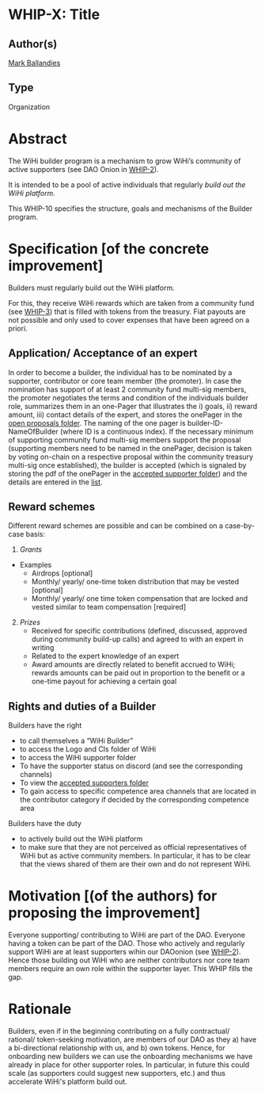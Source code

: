 # WHIP-X: Title 

## Author(s)
[Mark Ballandies](https://twitter.com/BallandiesMC)

## Type
Organization

# Abstract
The WiHi builder program is a mechanism to grow WiHi’s community of active supporters (see DAO Onion in [WHIP-2](https://github.com/wihi-labs/WHIP/blob/main/0002-wihi-dao/main.md)).  

It is intended to be a pool of active individuals that regularly *build out the WiHi platform*. 

This WHIP-10 specifies the structure, goals and mechanisms of the Builder program.

# Specification [of the concrete improvement]
Builders must regularly build out the WiHi platform. 

For this, they receive WiHi rewards which are taken from a community fund (see [WHIP-3](https://github.com/wihi-labs/WHIP/blob/main/0003-ambassador-program.md)) that is filled with tokens from the treasury. Fiat payouts are not possible and only used to cover expenses that have been agreed on a priori.

## Application/ Acceptance of an expert

In order to become a builder, the individual has to be nominated by a supporter, contributor or core team member (the promoter). In case the nomination has support of at least 2 community fund multi-sig members, the promoter negotiates the terms and condition of the individuals builder role, summarizes them in an one-Pager that illustrates the i) goals, ii) reward amount, iii) contact details of the expert, and stores the
onePager in the [open proposals folder](https://drive.google.com/drive/folders/164We6FinxvUBoI_dF00Kz2rw7c5gsyqf?usp=sharing). The naming of the one pager is builder-ID-NameOfBuilder (where ID is a continuous index).
If the necessary minimum of supporting community fund multi-sig members support the proposal (supporting members need to be
named in the onePager, decision is taken by voting on-chain on a respective proposal within the community treasury multi-sig once established), the builder is accepted (which is signaled by storing the pdf of the onePager in the [accepted supporter folder](https://drive.google.com/drive/folders/1s_nJuHrl7OtXMpqe-kM3KV9S9jRflCJO?usp=sharing)) and the details are entered in the 
[list](https://docs.google.com/spreadsheets/d/1qgRbz1v1Pr6EUpWY8iiX_MVQecFiP1KW0tm6C4wx-l8/edit?usp=sharing). 

## Reward schemes

Different reward schemes are possible and can be combined on a case-by-case basis:

1. *Grants*
- Examples
    - Airdrops [optional]
    - Monthly/ yearly/ one-time token distribution that may be vested [optional]
    - Monthly/ yearly/ one time token compensation that are locked and vested similar to team compensation [required]
2. *Prizes*
    - Received for specific contributions (defined, discussed, approved during community build-up calls) and agreed to with an expert in writing
    - Related to the expert knowledge of an expert
    - Award amounts are directly related to benefit accrued to WiHi; rewards amounts can be paid out in proportion to the benefit or a one-time payout for achieving a certain goal

## Rights and duties of a Builder

Builders have the right 
- to call themselves a “WiHi Builder”
- to access the Logo and CIs folder of WiHi
- to access the WiHi supporter folder
- To have the supporter status on discord (and see the corresponding channels)
- To view the [accepted supporters folder](https://drive.google.com/drive/folders/1s_nJuHrl7OtXMpqe-kM3KV9S9jRflCJO?usp=sharing)  
- To gain access to specific competence area channels that are located in the contributor category if decided by the corresponding competence area

Builders have the duty
- to actively build out the WiHi platform
- to make sure that they are not perceived as official representatives of WiHi but as active community members. In particular, it has to be clear that the views shared of them are their own and do not represent WiHi.

# Motivation [(of the authors) for proposing the improvement]
Everyone supporting/ contributing to WiHi are part of the DAO. Everyone having a token can be part of the DAO. Those who actively and regularly support WiHi are at least supporters wihin our DAOonion (see [WHIP-2](https://github.com/wihi-labs/WHIP/blob/main/0002-wihi-dao/main.md)). Hence those building out WiHi who are neither contributors nor core team members require an own role within the supporter layer. This WHIP fills the gap. 

# Rationale
Builders, even if in the beginning contributing on a fully contractual/ rational/ token-seeking motivation, are members of our DAO as they a) have a bi-directional relationship with us, and b) own tokens. Hence, for onboarding new builders we can use the onboarding mechanisms we have already in place for other supporter roles. In particular, in future this could scale (as supporters could suggest new supporters, etc.) and thus accelerate WiHi's platform build out. 